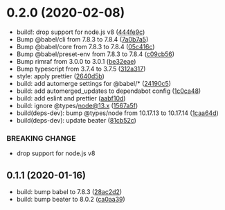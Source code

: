 # 0.2.0 (2020-02-08)

* build!: drop support for node.js v8 ([444fe9c](https://github.com/bouzuya/beater-matcher/commit/444fe9c))
* Bump @babel/cli from 7.8.3 to 7.8.4 ([7a0b7a5](https://github.com/bouzuya/beater-matcher/commit/7a0b7a5))
* Bump @babel/core from 7.8.3 to 7.8.4 ([05c416c](https://github.com/bouzuya/beater-matcher/commit/05c416c))
* Bump @babel/preset-env from 7.8.3 to 7.8.4 ([c09cb56](https://github.com/bouzuya/beater-matcher/commit/c09cb56))
* Bump rimraf from 3.0.0 to 3.0.1 ([be32eae](https://github.com/bouzuya/beater-matcher/commit/be32eae))
* Bump typescript from 3.7.4 to 3.7.5 ([312a317](https://github.com/bouzuya/beater-matcher/commit/312a317))
* style: apply prettier ([2640d5b](https://github.com/bouzuya/beater-matcher/commit/2640d5b))
* build: add automerge settings for @babel/* ([24190c5](https://github.com/bouzuya/beater-matcher/commit/24190c5))
* build: add automerged_updates to dependabot config ([1c0ca48](https://github.com/bouzuya/beater-matcher/commit/1c0ca48))
* build: add eslint and prettier ([aabf10d](https://github.com/bouzuya/beater-matcher/commit/aabf10d))
* build: ignore @types/node@13.x ([1567a5f](https://github.com/bouzuya/beater-matcher/commit/1567a5f))
* build(deps-dev): bump @types/node from 10.17.13 to 10.17.14 ([1caa64d](https://github.com/bouzuya/beater-matcher/commit/1caa64d))
* build(deps-dev): update beater ([81cb52c](https://github.com/bouzuya/beater-matcher/commit/81cb52c))


### BREAKING CHANGE

* drop support for node.js v8


## 0.1.1 (2020-01-16)

* build: bump babel to 7.8.3 ([28ac2d2](https://github.com/bouzuya/beater-matcher/commit/28ac2d2))
* build: bump beater to 8.0.2 ([ca0aa39](https://github.com/bouzuya/beater-matcher/commit/ca0aa39))
